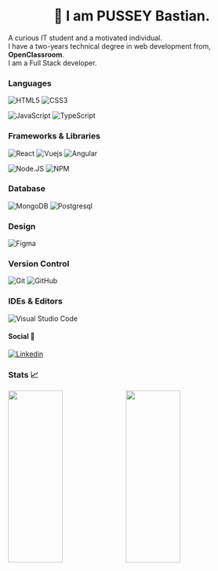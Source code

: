 <h1 align="center">👋 I am PUSSEY Bastian.</h2>

A curious IT student and a motivated individual.  
I have a two-years technical degree in web development from, <b>OpenClassroom</b>.  
I am a Full Stack developer.

### Languages

![HTML5](https://img.shields.io/badge/-HTML5-%23E44D27?style=for-the-badge&logo=html5&logoColor=ffffff)
![CSS3](https://img.shields.io/badge/-CSS3-%231572B6?style=for-the-badge&logo=css3)

![JavaScript](https://img.shields.io/badge/JAVASCRIPT-323330?style=for-the-badge&logo=javascript&logoColor=F7DF1E)
![TypeScript](https://img.shields.io/badge/TYPESCRIPT-323330?style=for-the-badge&logo=typescript&logoColor=blue)

### Frameworks & Libraries

![React](https://img.shields.io/badge/react-%2320232a.svg?style=for-the-badge&logo=react&logoColor=%2361DAFB)
![Vuejs](https://img.shields.io/badge/Vue.js-35495E?style=for-the-badge&logo=vue.js&logoColor=4FC08D)
![Angular](https://img.shields.io/badge/Angular-35495E?style=for-the-badge&logo=angular&logoColor=red)

![Node.JS](https://img.shields.io/badge/NODE.JS-43853D?style=for-the-badge&logo=node.js&logoColor=ffffff)
![NPM](https://img.shields.io/badge/NPM-%23000000.svg?style=for-the-badge&logo=npm&logoColor=white)

### Database

![MongoDB](https://img.shields.io/badge/MongoDB-00000F?style=for-the-badge&logo=mongodb&logoColor=green)
![Postgresql](https://img.shields.io/badge/PostgreSQL-316192?style=for-the-badge&logo=postgresql&logoColor=white)

### Design

![Figma](https://img.shields.io/badge/figma-%23F24E1E.svg?style=for-the-badge&logo=figma&logoColor=white)

### Version Control

![Git](https://img.shields.io/badge/git-%23F05033.svg?style=for-the-badge&logo=git&logoColor=white)
![GitHub](https://img.shields.io/badge/github-%23121011.svg?style=for-the-badge&logo=github&logoColor=white)

### IDEs & Editors

![Visual Studio Code](https://img.shields.io/badge/Visual%20Studio%20Code-0078d7.svg?style=for-the-badge&logo=visual-studio-code&logoColor=white)

#### Social 👥

[![Linkedin](https://img.shields.io/badge/-PUSSEY%20Bastian-black?style=for-the-badge&logo=Linkedin)](https://www.linkedin.com/in/bastian-pussey-483789225/)

### Stats 📈

<img align="left" width="47%" height="350px" src="https://github-readme-stats.vercel.app/api?username=PUSSEYBastian&hide=stars&show_icons=true&theme=blueberry" />

<img align="left" width="47%" height="350px" src="https://github-readme-stats.vercel.app/api/top-langs/?username=PUSSEYBastian&layout=compact&theme=blueberry" />
